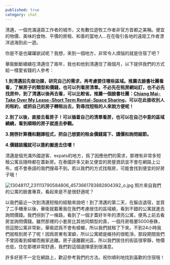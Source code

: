 ```yaml
---
published: true
category: chat
---
```

清邁，一個充滿遠距工作者的城市，又有數位遊牧工作者非官方首都之美稱。便宜的物價、美味的食物、平價的房租、和善的當地人…在在吸引各地的遠距工作者漂洋過海到此一遊。

你是不是也躍躍欲試呢？我想，來到一個地方，非常令人煩惱的就是住宿了吧？

華衞斷斷續續在清邁住了兩年，我也和他到清邁住了兩個月，以下提供我們的方式給一樣愛省錢的人參考：

**1.到清邁前先做功課，研究自己的需求，再考慮要住哪些區域。推薦去臉書社團看看，了解房子的類型和價錢，也可以列看房清單。不必先在租房網站訂，也不必先找房仲，到了清邁以後再去看，可以比較省。推薦一個臉書社團：[Chiang Mai - Take Over My Lease - Short Term Rental - Space Sharing](https://www.facebook.com/groups/toml.chiangmai/)，可以在此接收別人的租約，或把自己的房子轉租出去，對尋找短租的人來說方便呢！**

**2.到了以後，直接去看房子！可以循着自己的清單看房，也可以在自己中意的區域繞繞，看到順眼的房子就進去參觀。**

**3.開啓計算機和翻譯程式，把自己想要的租金價錢寫下、講價和詢問細節。**

**4.價錢談攏就可以簽約搬進去住嘍！**

清邁是個充滿外國遊客、expats的地方，爲了因應他們的需求，那裡有非常多短租公寓且隨時都在蓋新房。在泰國許多又新又便宜的房屋資訊並不會在網路上公布，或不會泰語的我們搜尋不到。若以我們的方式找租房，可能會找到便宜的好房子哦！

![13048117_231113790584806_4573661783882804392_o.jpg]({{site.baseurl}}/images/13048117_231113790584806_4573661783882804392_o.jpg)
照片來自我們的公寓的臉書專頁，看起來是不是很舒適呢？

以我們最近一次到清邁短租的經驗來說吧！到了清邁的第二天，在飯店退宿，並買了二手機車以後，華衞就載著我在我們考慮居住的區域繞，看到不錯的公寓就進去詢問價錢。我們拐到了一條路，看到了一個才蓋好半年的漂亮公寓，便馬上前去看房並詢問價錢。雖然那裡的小套房比其他同類型的貴，一個月房租要5000泰銖，但這間公寓非常新，華衞認爲不會有蟑螂，所以我們就租了下來。不到24小時我們就租到房子了呢！因爲房東有潔癖，所以公寓總是維持的很乾淨。那段期間我們不曾因看到蟑螂而搬家逃離。房子遠離觀光區，所以我們居住的街區很寧靜，物價也低，住在那裡非常舒適，我們對這個選擇感到很滿意。

許多好房不一定在網路上，歡迎參考我們的方法。祝你順利地找到喜歡的住宿哦！
